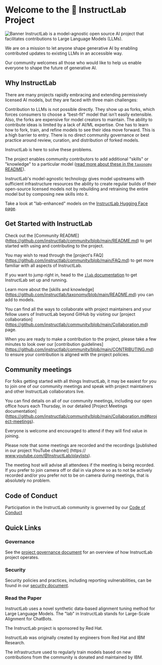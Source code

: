 # Welcome to the 🐶 InstructLab Project

![Banner](https://github.com/instructlab/.github/blob/main/assets/instructlab-banner.png)
InstructLab is a model-agnostic open source AI project that facilitates contributions to Large Language Models (LLMs).

We are on a mission to let anyone shape generative AI by enabling contributed updates to existing LLMs in an accessible way.

Our community welcomes all those who would like to help us enable everyone to shape the future of generative AI.

## Why InstructLab

There are many projects rapidly embracing and extending permissively licensed AI models, but they are faced with three main challenges:

Contribution to LLMs is not possible directly. They show up as forks, which forces consumers to choose a “best-fit” model that isn’t easily extensible. Also, the forks are expensive for model creators to maintain.
The ability to contribute ideas is limited by a lack of AI/ML expertise. One has to learn how to fork, train, and refine models to see their idea move forward. This is a high barrier to entry.
There is no direct community governance or best practice around review, curation, and distribution of forked models.

InstructLab is here to solve these problems.

The project enables community contributors to add additional "skills" or "knowledge" to a particular model ([read more about these in the `taxonomy` README](https://github.com/instructlab/taxonomy/blob/main/README.md)).

InstructLab's model-agnostic technology gives model upstreams with sufficient infrastructure resources the ability to create regular builds of their open-source licensed models not by rebuilding and retraining the entire model but by composing new skills into it.

Take a look at "lab-enhanced" models on the [InstructLab Hugging Face page](https://huggingface.co/instructlab).

## Get Started with InstructLab

Check out the [Community README] (https://github.com/instructlab/community/blob/main/README.md) to get started with using and contributing to the project. 

You may wish to read through the [project's FAQ] (https://github.com/instructlab/community/blob/main/FAQ.md) to get more familiar with all aspects of InstructLab.

If you want to jump right in, head to the [`ilab` documentation](https://github.com/instructlab/instructlab/blob/main/README.md) to get InstructLab set up and running.

Learn more about the [skills and knowledge] (https://github.com/instructlab/taxonomy/blob/main/README.md) you can add to models.
      
You can find all the ways to collaborate with project maintainers and your fellow users of InstructLab beyond GitHub by visiting our [project collaboration] (https://github.com/instructlab/community/blob/main/Collaboration.md) page. 

When you are ready to make a contribution to the project, please take a few minutes to look over our [contribution guidelines] (https://github.com/instructlab/community/blob/main/CONTRIBUTING.md) to ensure your contribution is aligned with the project policies.

## Community meetings

For folks getting started with all things InstructLab, it may be easiest for you to join one of our community meetings and speak with project maintainers and other InstructLab collaborators live.

You can find details on all of our community meetings, including our open office hours each Thursday, in our detailed [Project Meetings documentation] (https://github.com/instructlab/community/blob/main/Collaboration.md#project-meetings).

Everyone is welcome and encouraged to attend if they will find value in joining.

Please note that some meetings are recorded and the recordings [published in our project YouTube channel] (https:// www.youtube.com/@InstructLab/playlists).

The meeting host will advise all attendees if the meeting is being recorded. If you prefer to join camera off or dial in via phone so as to not be actively recorded and/or you prefer not to be on camera during meetings, that is absolutely no problem.

## Code of Conduct

Participation in the InstructLab community is governed by our [Code of Conduct](https://github.com/instructlab/community/blob/main/CODE_OF_CONDUCT.md)

## Quick Links

### Governance

See the [project governance document](https://github.com/instructlab/community/blob/main/governance.md) for an overview of how InstructLab project operates.

### Security

Security policies and practices, including reporting vulnerabilities, can be found in our [security document](https://github.com/instructlab/community/blob/main/SECURITY.md).

### Read the Paper

InstructLab uses a novel synthetic data-based alignment tuning method for Large Language Models. The "lab" in InstructLab stands for Large-Scale Alignment for ChatBots.

The InstructLab project is sponsored by Red Hat.

InstructLab was originally created by engineers from Red Hat and IBM Research.

The infrastructure used to regularly train models based on new contributions from the community is donated and maintained by IBM.
